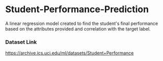 # Student-Performance-Prediction
A linear regression model created to find the student's final performance based on the attributes provided and correlation with the target label.


### Dataset Link
https://archive.ics.uci.edu/ml/datasets/Student+Performance

